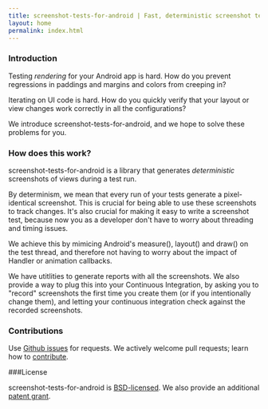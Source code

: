 ```yaml
---
title: screenshot-tests-for-android | Fast, deterministic screenshot tests for android
layout: home
permalink: index.html
---
```


### Introduction

Testing *rendering* for your Android app is hard. How do you prevent regressions in paddings and margins and colors from creeping in?

Iterating on UI code is hard. How do you quickly verify that your
layout or view changes work correctly in all the configurations?

We introduce screenshot-tests-for-android, and we hope to solve these
problems for you.

### How does this work?

screenshot-tests-for-android is a library that generates
*deterministic* screenshots of views during a test run.

By determinism, we mean that every run of your tests generate a
pixel-identical screenshot. This is crucial for being able to use
these screenshots to track changes. It's also crucial for making it
easy to write a screenshot test, because now you as a developer don't
have to worry about threading and timing issues.

We achieve this by mimicing Android's measure(), layout() and draw()
on the test thread, and therefore not having to worry about the impact
of Handler or animation callbacks.

We have utitlities to generate reports with all the screenshots. We
also provide a way to plug this into your Continuous Integration, by
asking you to "record" screenshots the first time you create them (or
if you intentionally change them), and letting your continuous
integration check against the recorded screenshots.

### Contributions
Use [Github issues](https://github.com/facebook/screenshot-tests-for-android/issues) for requests. We actively welcome pull requests; learn how to [contribute](https://github.com/facebook/screenshot-tests-for-android/blob/master/CONTRIBUTING.md).

###License

screenshot-tests-for-android is [BSD-licensed](https://github.com/facebook/screenshot-tests-for-android/blob/master/LICENSE). We also provide an additional [patent grant](https://github.com/facebook/screenshot-tests-for-android/blob/master/PATENTS).
